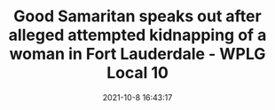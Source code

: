 ---
"title": "Good Samaritan speaks out after alleged attempted kidnapping of a woman in Fort Lauderdale - WPLG Local 10"
"date": "2021-10-8 16:43:17"
"feed_name": "GOOGLENEWSCONSTRUCTION"
"feed_website": "https://news.google.com/search?q=construction%2Bincident&hl=en-US&gl=US&ceid=US:en"
"feed_rss": "https://news.google.com/rss/search?q=construction%2Bincident&hl=en-US&gl=US&ceid=US:en"
"link": "https://www.local10.com/news/local/2021/10/08/good-samaritan-speaks-out-following-alleged-attempted-kidnapping-of-a-woman-in-fort-lauderdale/"
"source": "{'href': 'https://www.local10.com', 'title': 'WPLG Local 10'}"
"file": "_posts/2021-1-1-648661994c462b579bee0315c45d338758be4995.md"
"accident": "0"
"drilling": "1"
"dead": "0"
"injured": "0"
"arrested": "0"
"place": "unknown place"
"where": "unknown site"
"causes": "unknown"
"place_uri": "unknown place"
---